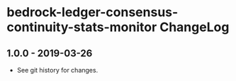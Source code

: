 # bedrock-ledger-consensus-continuity-stats-monitor ChangeLog

## 1.0.0 - 2019-03-26

- See git history for changes.
